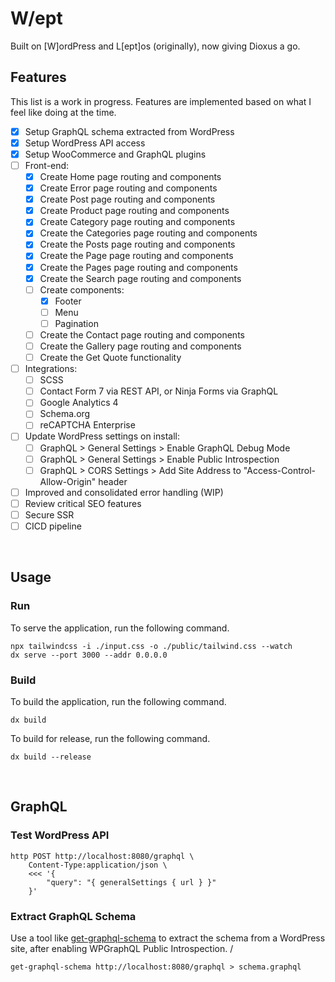 # W/ept

Built on  [W]ordPress and L[ept]os (originally), now giving Dioxus a go.
<br>

## Features

This list is a work in progress. Features are implemented based on what I feel like doing at the time.  

- [x] Setup GraphQL schema extracted from WordPress
- [x] Setup WordPress API access
- [x] Setup WooCommerce and GraphQL plugins
- [ ] Front-end:
    - [x] Create Home page routing and components
    - [x] Create Error page routing and components
    - [x] Create Post page routing and components
    - [x] Create Product page routing and components
    - [x] Create Category page routing and components
    - [x] Create the Categories page routing and components
    - [x] Create the Posts page routing and components
    - [x] Create the Page page routing and components
    - [x] Create the Pages page routing and components
    - [x] Create the Search page routing and components
    - [ ] Create components:
        - [x] Footer
        - [ ] Menu
        - [ ] Pagination
    - [ ] Create the Contact page routing and components
    - [ ] Create the Gallery page routing and components
    - [ ] Create the Get Quote functionality
- [ ] Integrations:
    - [ ] SCSS
    - [ ] Contact Form 7 via REST API, or Ninja Forms via GraphQL
    - [ ] Google Analytics 4
    - [ ] Schema.org
    - [ ] reCAPTCHA Enterprise
- [ ] Update WordPress settings on install:
    - [ ] GraphQL > General Settings > Enable GraphQL Debug Mode
    - [ ] GraphQL > General Settings > Enable Public Introspection
    - [ ] GraphQL > CORS Settings > Add Site Address to "Access-Control-Allow-Origin" header
- [ ] Improved and consolidated error handling (WIP)
- [ ] Review critical SEO features
- [ ] Secure SSR
- [ ] CICD pipeline
<br>

## Usage

### Run

To serve the application, run the following command.  

```shell
npx tailwindcss -i ./input.css -o ./public/tailwind.css --watch
dx serve --port 3000 --addr 0.0.0.0
```

### Build

To build the application, run the following command.  

```shell
dx build
```

To build for release, run the following command.  

```shell
dx build --release
```
<br>

## GraphQL

### Test WordPress API

```shell
http POST http://localhost:8080/graphql \
    Content-Type:application/json \
    <<< '{
        "query": "{ generalSettings { url } }"
    }'
```

### Extract GraphQL Schema

Use a tool like [get-graphql-schema](https://github.com/prisma-labs/get-graphql-schema) to extract the schema from a WordPress site, after enabling WPGraphQL Public Introspection.  /

```shell
get-graphql-schema http://localhost:8080/graphql > schema.graphql
```
<br>
